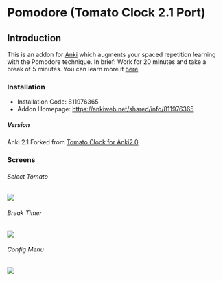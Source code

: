 # Pomodore (Tomato Clock 2.1 Port)
## Introduction
This is an addon for [Anki](https://apps.ankiweb.net/) which augments your
spaced repetition learning with the Pomodore technique. In brief: Work for 20
minutes and take a break of 5 minutes.
You can learn more it [here](https://en.wikipedia.org/wiki/Pomodoro_Technique)

### Installation
- Installation Code: 811976365
- Addon Homepage: [https://ankiweb.net/shared/info/811976365 ](https://ankiweb.net/shared/info/811976365 )

##### Version
Anki 2.1
Forked from [Tomato Clock for Anki2.0](https://ankiweb.net/shared/info/811976365 )
### Screens
###### Select Tomato
![](https://raw.githubusercontent.com/Aliuakbar/Pomodore/master/TomatoClock/screens/menu.png)
###### Break Timer
![](https://raw.githubusercontent.com/Aliuakbar/Pomodore/master/TomatoClock/screens/image.png)
###### Config Menu
![](https://raw.githubusercontent.com/Aliuakbar/Pomodore/master/TomatoClock/screens/config.png)
